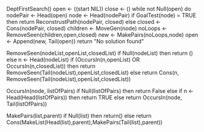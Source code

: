 DeptFirstSearch()
	open <- ((start NIL))
	close <- ()
	while not Null(open)
		do nodePair <- Head(open)
			node <- Head(nodePair)
			if GoalTest(node) = TRUE
				then return ReconstrustPath(nodePair, closed)
				else closed <- Cons(nodePair, closed)
					children <- MoveGen(node)
					noLoops <- RemoveSeen(children,open,closed)
					new <- MakePairs(noLoops,node)
					open <- Append(new, Tail(open))
	return "No solution found"

RemoveSeen(nodeList,openList,closedList)
	if Null(nodeList)
		then return ()
		else n <- Head(nodeList)
			if (OccursIn(n,openList) OR OccursIn(n,closedList))
				then return RemoveSeen(Tail(nodeList),openList,closedList)
				else return Cons(n, RemoveSeen(Tail(nodeList),openList,closedList))

OccursIn(node, listOfPairs)
	if Null(listOfPairs)
		then return False
		else if n <- Head(Head(listOfPairs))
			then return TRUE
			else return OccursIn(node, Tail(listOfPairs))

MakePairs(list,parent)
	if Null(list)
		then return()
		else return Cons(MakeList(Head(list),parent),MakePairs(Tail(list),parent))